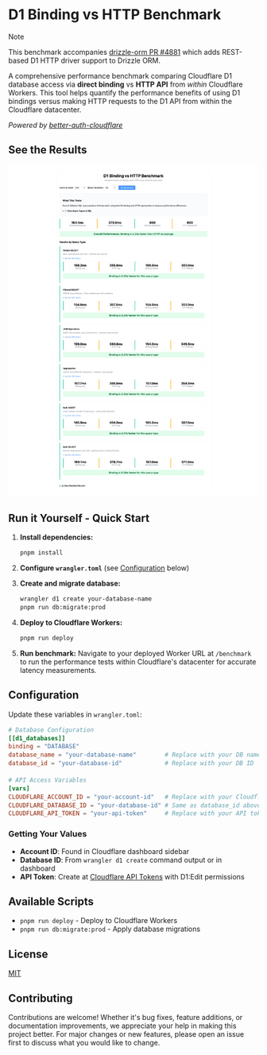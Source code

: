 # D1 Binding vs HTTP Benchmark

> [!NOTE]
> This benchmark accompanies [drizzle-orm PR #4881](https://github.com/drizzle-team/drizzle-orm/pull/4881) which adds REST-based D1 HTTP driver support to Drizzle ORM.

A comprehensive performance benchmark comparing Cloudflare D1 database access via **direct binding** vs **HTTP API** from _within_ Cloudflare Workers. This tool helps quantify the performance benefits of using D1 bindings versus making HTTP requests to the D1 API from within the Cloudflare datacenter.

_Powered by [better-auth-cloudflare](https://github.com/zpg6/better-auth-cloudflare)_

## See the Results

![One time results](./screenshot.png)

## Run it Yourself - Quick Start

1. **Install dependencies:**

    ```bash
    pnpm install
    ```

2. **Configure `wrangler.toml`** (see [Configuration](#configuration) below)

3. **Create and migrate database:**

    ```bash
    wrangler d1 create your-database-name
    pnpm run db:migrate:prod
    ```

4. **Deploy to Cloudflare Workers:**

    ```bash
    pnpm run deploy
    ```

5. **Run benchmark:**
   Navigate to your deployed Worker URL at `/benchmark` to run the performance tests within Cloudflare's datacenter for accurate latency measurements.

## Configuration

Update these variables in `wrangler.toml`:

```toml
# Database Configuration
[[d1_databases]]
binding = "DATABASE"
database_name = "your-database-name"        # Replace with your DB name
database_id = "your-database-id"            # Replace with your DB ID

# API Access Variables
[vars]
CLOUDFLARE_ACCOUNT_ID = "your-account-id"   # Replace with your Cloudflare account ID
CLOUDFLARE_DATABASE_ID = "your-database-id" # Same as database_id above
CLOUDFLARE_API_TOKEN = "your-api-token"     # Replace with your API token with D1 permissions
```

### Getting Your Values

-   **Account ID**: Found in Cloudflare dashboard sidebar
-   **Database ID**: From `wrangler d1 create` command output or in dashboard
-   **API Token**: Create at [Cloudflare API Tokens](https://dash.cloudflare.com/profile/api-tokens) with D1:Edit permissions

## Available Scripts

-   `pnpm run deploy` - Deploy to Cloudflare Workers
-   `pnpm run db:migrate:prod` - Apply database migrations

## License

[MIT](./LICENSE)

## Contributing

Contributions are welcome! Whether it's bug fixes, feature additions, or documentation improvements, we appreciate your help in making this project better. For major changes or new features, please open an issue first to discuss what you would like to change.
